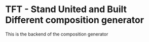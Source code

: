 # TFT - Stand United and Built Different composition generator

This is the backend of the composition generator
